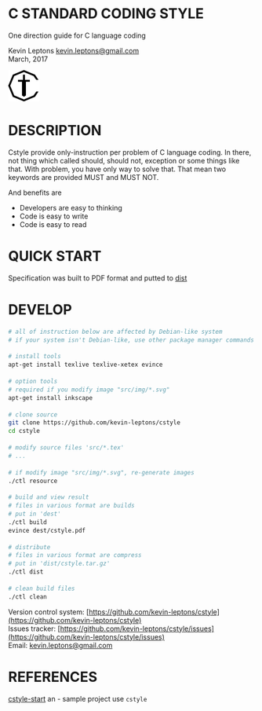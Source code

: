 # C STANDARD CODING STYLE

One direction guide for C language coding

Kevin Leptons <kevin.leptons@gmail.com> <br>
March, 2017

![cstyle](src/img/cstyle-64.png)

# DESCRIPTION

Cstyle provide only-instruction per problem of C language coding. In there,
not thing which called should, should not, exception or some things like that.
With problem, you have only way to solve that. That mean two
keywords are provided MUST and MUST NOT.

And benefits are

- Developers are easy to thinking
- Code is easy to write
- Code is easy to read

# QUICK START

Specification was built to PDF format and putted to [dist](dist/)

# DEVELOP

```bash
# all of instruction below are affected by Debian-like system
# if your system isn't Debian-like, use other package manager commands

# install tools
apt-get install texlive texlive-xetex evince

# option tools
# required if you modify image "src/img/*.svg"
apt-get install inkscape

# clone source
git clone https://github.com/kevin-leptons/cstyle
cd cstyle

# modify source files 'src/*.tex'
# ...

# if modify image "src/img/*.svg", re-generate images
./ctl resource

# build and view result
# files in various format are builds
# put in 'dest'
./ctl build
evince dest/cstyle.pdf

# distribute
# files in various format are compress
# put in 'dist/cstyle.tar.gz'
./ctl dist

# clean build files
./ctl clean
```

Version control system:
[https://github.com/kevin-leptons/cstyle](https://github.com/kevin-leptons/cstyle) <br>
Issues tracker: [https://github.com/kevin-leptons/cstyle/issues](https://github.com/kevin-leptons/cstyle/issues) <br>
Email: <kevin.leptons@gmail.com>

# REFERENCES

[cstyle-start](https://github.com/kevin-leptons/cstyle-start)
an - sample project use `cstyle`
